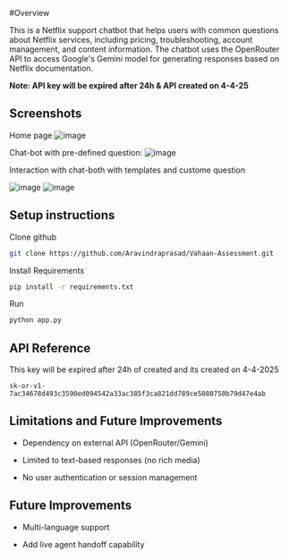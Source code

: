 
#Overview

This is a Netflix support chatbot that helps users with common questions about Netflix services, including pricing, troubleshooting, account management, and content information. The chatbot uses the OpenRouter API to access Google's Gemini model for generating responses based on Netflix documentation.

**Note: API key will be expired after 24h & API created on 4-4-25**
## Screenshots

Home page
![image](https://github.com/user-attachments/assets/a18e506f-9584-4804-99b1-08008c6ef7c6)

Chat-bot with pre-defined question:
![image](https://github.com/user-attachments/assets/bc9a488b-b4b1-4eaf-a7ba-937eb9bdf8ab)

Interaction with chat-both with templates and custome question

![image](https://github.com/user-attachments/assets/55eb61ff-4293-48f7-8967-166045214f43)
![image](https://github.com/user-attachments/assets/42cc50ef-85d1-4091-8056-7c0d37e34c0c)


## Setup instructions

Clone github
```bash
git clone https://github.com/Aravindraprasad/Vahaan-Assessment.git
```


Install Requirements 

```bash
pip install -r requirements.txt
```

Run 

```bash
python app.py
```

## API Reference

This key will be expired after 24h of created and its created on 4-4-2025 

```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```

## Limitations and Future Improvements
- Dependency on external API (OpenRouter/Gemini)

- Limited to text-based responses (no rich media)

- No user authentication or session management

## Future Improvements

- Multi-language support

- Add live agent handoff capability

























